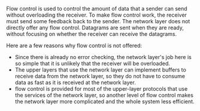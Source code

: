 Flow control is used to control the amount of data that a sender can send without overloading the receiver.
To make flow control work, the receiver must send some feedback back to the sender.
The network layer does not directly offer any flow control.
Datagrams are sent when they are ready, without focusing on whether the receiver can receive the datagrams.

Here are a few reasons why flow control is not offered:
* Since there is already no error checking, the network layer's job here is so simple that it is unlikely that the receiver will be overloaded.
* The upper layers that use the network layer can implement buffers to receive data from the network layer, so they do not have to consume data as fast as it is received at the network layer.
* flow control is provided for most of the upper-layer protocols that use the services of the network layer, so another level of flow control makes the network layer more complicated and the whole system less efficient.